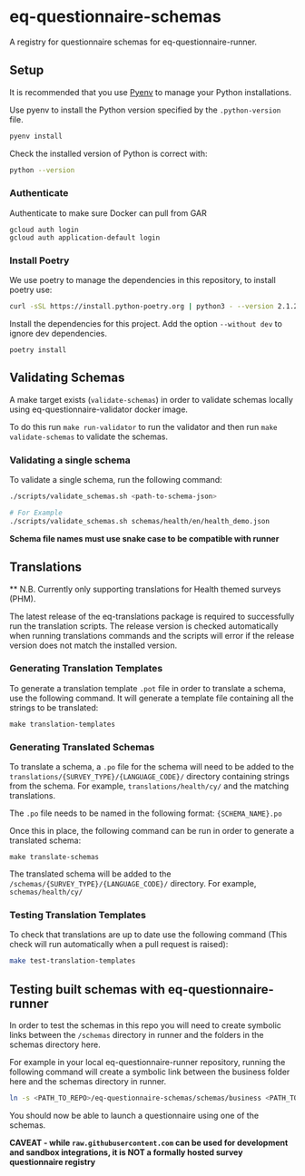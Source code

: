 # eq-questionnaire-schemas

A registry for questionnaire schemas for eq-questionnaire-runner.


## Setup

It is recommended that you use [Pyenv](https://github.com/pyenv/pyenv) to manage your Python installations.

Use pyenv to install the Python version specified by the `.python-version` file.
```bash
pyenv install
```

Check the installed version of Python is correct with:
```bash
python --version
```

### Authenticate

Authenticate to make sure Docker can pull from GAR
```shell
gcloud auth login
gcloud auth application-default login
```

### Install Poetry

We use poetry to manage the dependencies in this repository, to install poetry use:

```bash
curl -sSL https://install.python-poetry.org | python3 - --version 2.1.2
```

Install the dependencies for this project. Add the option `--without dev` to ignore dev dependencies. 
```
poetry install
```

## Validating Schemas

A make target exists (`validate-schemas`) in order to validate schemas locally using eq-questionnaire-validator docker image.

To do this run `make run-validator` to run the validator and then run `make validate-schemas` to validate the schemas.

### Validating a single schema

To validate a single schema, run the following command:

```bash
./scripts/validate_schemas.sh <path-to-schema-json>

# For Example
./scripts/validate_schemas.sh schemas/health/en/health_demo.json  
````

**Schema file names must use snake case to be compatible with runner**

## Translations

** N.B. Currently only supporting translations for Health themed surveys (PHM).

The latest release of the eq-translations package is required to successfully run the translation scripts. The release version is checked automatically when running translations commands and the scripts will error if the release version does not match the installed version.

### Generating Translation Templates

To generate a translation template `.pot` file in order to translate a schema, use the following command. It will generate a template file containing all the strings to be translated:
```
make translation-templates
```

### Generating Translated Schemas

To translate a schema, a `.po` file for the schema will need to be added to the `translations/{SURVEY_TYPE}/{LANGUAGE_CODE}/` directory containing strings from the schema. For example, `translations/health/cy/`
and the matching translations. 

The `.po` file needs to be named in the following format: `{SCHEMA_NAME}.po`

Once this in place, the following command can be run in order to generate a translated
schema:
```
make translate-schemas
```
The translated schema will be added to the `/schemas/{SURVEY_TYPE}/{LANGUAGE_CODE}/` directory. For example, `schemas/health/cy/`

### Testing Translation Templates

To check that translations are up to date use the following command (This check will run automatically when a pull request is raised):
```bash
make test-translation-templates
```

## Testing built schemas with eq-questionnaire-runner

In order to test the schemas in this repo you will need to create symbolic links between the `/schemas` directory in runner and the folders in the schemas directory here. 

For example in your local eq-questionnaire-runner repository, running the following command will create a symbolic link between the business folder here and the schemas directory in runner.
```bash
ln -s <PATH_TO_REPO>/eq-questionnaire-schemas/schemas/business <PATH_TO_REPO>/eq-questionnaire-runner/schemas
```
You should now be able to launch a questionnaire using one of the schemas.

**CAVEAT - while `raw.githubusercontent.com` can be used for development and sandbox integrations, it is NOT a formally hosted survey questionnaire registry**
